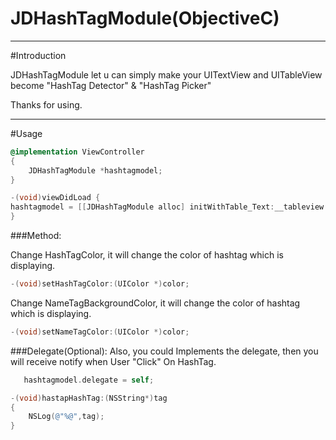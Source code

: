 # JDHashTagModule(ObjectiveC)

***
#Introduction

JDHashTagModule let u can simply make your UITextView and UITableView become "HashTag Detector" & "HashTag Picker" 

Thanks for using.

***
#Usage

```objective-c
@implementation ViewController
{
    JDHashTagModule *hashtagmodel;
}

-(void)viewDidLoad {
hashtagmodel = [[JDHashTagModule alloc] initWithTable_Text:__tableview txt:__textview];
}
```

###Method:

Change HashTagColor, it will change the color of hashtag which is displaying.
```objective-c
-(void)setHashTagColor:(UIColor *)color; 
```
Change NameTagBackgroundColor, it will change the color of hashtag which is displaying.
```objective-c
-(void)setNameTagColor:(UIColor *)color;
```

###Delegate(Optional):
Also, you could Implements the delegate, then you will receive notify when User "Click" On HashTag.
```objective-c
   hashtagmodel.delegate = self;
```
```objective-c
-(void)hastapHashTag:(NSString*)tag
{
    NSLog(@"%@",tag);
}
```
